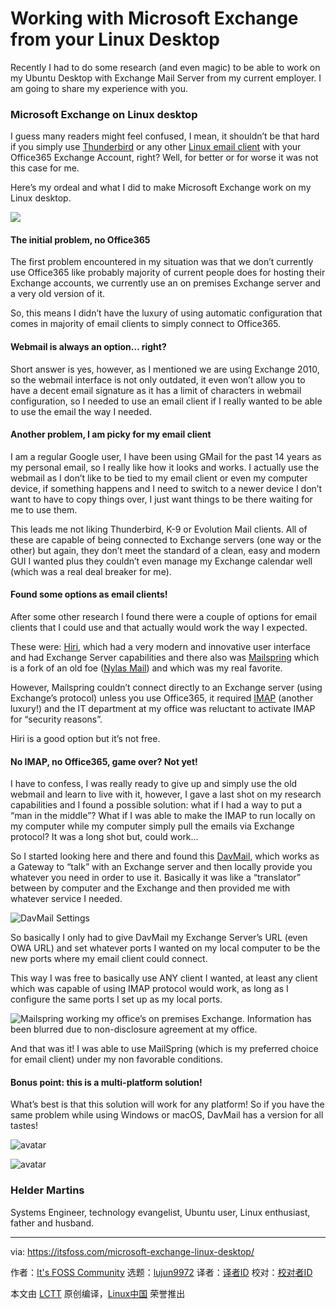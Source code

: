 [#]: collector: (lujun9972)
[#]: translator: ( )
[#]: reviewer: ( )
[#]: publisher: ( )
[#]: url: ( )
[#]: subject: (Working with Microsoft Exchange from your Linux Desktop)
[#]: via: (https://itsfoss.com/microsoft-exchange-linux-desktop/)
[#]: author: (It's FOSS Community https://itsfoss.com/author/itsfoss/)

Working with Microsoft Exchange from your Linux Desktop
======

Recently I had to do some research (and even magic) to be able to work on my Ubuntu Desktop with Exchange Mail Server from my current employer. I am going to share my experience with you.

### Microsoft Exchange on Linux desktop

I guess many readers might feel confused, I mean, it shouldn’t be that hard if you simply use [Thunderbird][1] or any other [Linux email client][2] with your Office365 Exchange Account, right? Well, for better or for worse it was not this case for me.

Here’s my ordeal and what I did to make Microsoft Exchange work on my Linux desktop.

![][3]

#### The initial problem, no Office365

The first problem encountered in my situation was that we don’t currently use Office365 like probably majority of current people does for hosting their Exchange accounts, we currently use an on premises Exchange server and a very old version of it.

So, this means I didn’t have the luxury of using automatic configuration that comes in majority of email clients to simply connect to Office365.

#### Webmail is always an option… right?

Short answer is yes, however, as I mentioned we are using Exchange 2010, so the webmail interface is not only outdated, it even won’t allow you to have a decent email signature as it has a limit of characters in webmail configuration, so I needed to use an email client if I really wanted to be able to use the email the way I needed.

#### Another problem, I am picky for my email client

I am a regular Google user, I have been using GMail for the past 14 years as my personal email, so I really like how it looks and works. I actually use the webmail as I don’t like to be tied to my email client or even my computer device, if something happens and I need to switch to a newer device I don’t want to have to copy things over, I just want things to be there waiting for me to use them.

This leads me not liking Thunderbird, K-9 or Evolution Mail clients. All of these are capable of being connected to Exchange servers (one way or the other) but again, they don’t meet the standard of a clean, easy and modern GUI I wanted plus they couldn’t even manage my Exchange calendar well (which was a real deal breaker for me).

#### Found some options as email clients!

After some other research I found there were a couple of options for email clients that I could use and that actually would work the way I expected.

These were: [Hiri][4], which had a very modern and innovative user interface and had Exchange Server capabilities and there also was [Mailspring][5] which is a fork of an old foe ([Nylas Mail][6]) and which was my real favorite.

However, Mailspring couldn’t connect directly to an Exchange server (using Exchange’s protocol) unless you use Office365, it required [IMAP][7] (another luxury!) and the IT department at my office was reluctant to activate IMAP for “security reasons”.

Hiri is a good option but it’s not free.

#### No IMAP, no Office365, game over? Not yet!

I have to confess, I was really ready to give up and simply use the old webmail and learn to live with it, however, I gave a last shot on my research capabilities and I found a possible solution: what if I had a way to put a “man in the middle”? What if I was able to make the IMAP to run locally on my computer while my computer simply pull the emails via Exchange protocol? It was a long shot but, could work…

So I started looking here and there and found this [DavMail][8], which works as a Gateway to “talk” with an Exchange server and then locally provide you whatever you need in order to use it. Basically it was like a “translator” between by computer and the Exchange and then provided me with whatever service I needed.

![DavMail Settings][9]

So basically I only had to give DavMail my Exchange Server’s URL (even OWA URL) and set whatever ports I wanted on my local computer to be the new ports where my email client could connect.

This way I was free to basically use ANY client I wanted, at least any client which was capable of using IMAP protocol would work, as long as I configure the same ports I set up as my local ports.

![Mailspring working my office’s on premises Exchange. Information has been blurred due to non-disclosure agreement at my office.][10]

And that was it! I was able to use MailSpring (which is my preferred choice for email client) under my non favorable conditions.

#### Bonus point: this is a multi-platform solution!

What’s best is that this solution will work for any platform! So if you have the same problem while using Windows or macOS, DavMail has a version for all tastes!

![avatar][11]

![avatar][11]

### Helder Martins

Systems Engineer, technology evangelist, Ubuntu user, Linux enthusiast, father and husband.

--------------------------------------------------------------------------------

via: https://itsfoss.com/microsoft-exchange-linux-desktop/

作者：[It's FOSS Community][a]
选题：[lujun9972][b]
译者：[译者ID](https://github.com/译者ID)
校对：[校对者ID](https://github.com/校对者ID)

本文由 [LCTT](https://github.com/LCTT/TranslateProject) 原创编译，[Linux中国](https://linux.cn/) 荣誉推出

[a]: https://itsfoss.com/author/itsfoss/
[b]: https://github.com/lujun9972
[1]: https://www.thunderbird.net/en-US/
[2]: https://itsfoss.com/best-email-clients-linux/
[3]: https://i1.wp.com/itsfoss.com/wp-content/uploads/2019/04/microsoft-exchange-linux-desktop.png?resize=800%2C450&ssl=1
[4]: https://www.hiri.com/
[5]: https://getmailspring.com/
[6]: https://itsfoss.com/n1-open-source-email-client/
[7]: https://en.wikipedia.org/wiki/Internet_Message_Access_Protocol
[8]: http://davmail.sourceforge.net/
[9]: https://i1.wp.com/itsfoss.com/wp-content/uploads/2019/04/davmail-exchange-settings.png?resize=800%2C597&ssl=1
[10]: https://i2.wp.com/itsfoss.com/wp-content/uploads/2019/04/davmail-exchange-settings-1.jpg?ssl=1
[11]: https://i2.wp.com/itsfoss.com/wp-content/uploads/2019/04/helder-martins-1.jpeg?ssl=1

